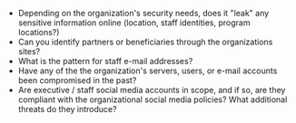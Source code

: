 
* Depending on the organization's security needs, does it "leak" any sensitive information online (location, staff identities, program locations?)
* Can you identify partners or beneficiaries through the organizations sites?
* What is the pattern for staff e-mail addresses?
* Have any of the the organization's servers, users, or e-mail accounts been compromised in the past?
* Are executive / staff social media accounts in scope, and if so, are they compliant with the organizational social media policies? What additional threats do they introduce?
